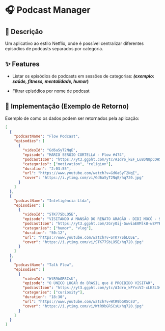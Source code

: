# 🎧 Podcast Manager

## 📌 Descrição

Um aplicativo ao estilo Netflix, onde é possível centralizar diferentes episódios de podcasts separados por categoria.

## ✨ Features

- Listar os episódios de podcasts em sessões de categorias:
  **_(exemplo: saúde, fitness, mentalidade, humor_)**

- Filtrar episódios por nome de podcast

## 🚀 Implementação (Exemplo de Retorno)

Exemplo de como os dados podem ser retornados pela aplicação:

```json
[
  {
    "podcastName": "Flow Podcast",
    "episodies": [
      {
        "videoId": "Gd6aSyT2NqE",
        "episode": "MARIO SERGIO CORTELLA - Flow #474",
        "podcastIcon": "https://yt3.ggpht.com/ytc/AIdro_kEF_Lu8DNUpCOHSE9xZZRFjXy9kH_G8O9yDP3K9J6o14g=s68-c-k-c0x00ffffff-no-rj",
        "categories": ["motivation", "religion"],
        "duration": "2:03:55",
        "url": "https://www.youtube.com/watch?v=Gd6aSyT2NqE",
        "cover": "https://i.ytimg.com/vi/Gd6aSyT2NqE/hq720.jpg"
      }
    ]
  },
  {
    "podcastName": "Inteligência Ltda",
    "episodies": [
      {
        "videoId": "STK77SbLO5E",
        "episode": "VISITANDO A MANSÃO DO RENATO ARAGÃO - DIDI MOCÓ - Su Casa Mi Casa #14",
        "podcastIcon": "https://yt3.ggpht.com/2GryOij-GwwiaE0MlkB-wZPYRG-wVZNsClgFQIjukKWImTAa1JS-EfJBwqsWbwIyMFJ3lGApxQ=s68-c-k-c0x00ffffff-no-rj",
        "categories": ["humor", "vlog"],
        "duration": "50:12",
        "url": "https://www.youtube.com/watch?v=STK77SbLO5E",
        "cover": "https://i.ytimg.com/vi/STK77SbLO5E/hq720.jpg"
      }
    ]
  },
  {
    "podcastName": "Talk Flow",
    "episodies": [
      {
        "videoId": "WtR9bGRSCsU",
        "episode": "O ÚNICO LUGAR do BRASIL que é PROIBIDO VISITAR",
        "podcastIcon": "https://yt3.ggpht.com/ytc/AIdro_kFYviV2-xLK3L3vbqmHrkEpTyqym3tDpudravWDpn1ffg=s68-c-k-c0x00ffffff-no-rj",
        "categories": ["curiosity"],
        "duration": "18:30",
        "url": "https://www.youtube.com/watch?v=WtR9bGRSCsU",
        "cover": "https://i.ytimg.com/vi/WtR9bGRSCsU/hq720.jpg"
      }
    ]
  }
]
```
